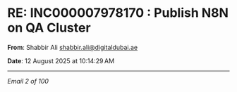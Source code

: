 # RE: INC000007978170 : Publish N8N on QA Cluster

**From**: Shabbir Ali <shabbir.ali@digitaldubai.ae>

**Date**: 12 August 2025 at 10:14:29 AM

---

*Email 2 of 100*
